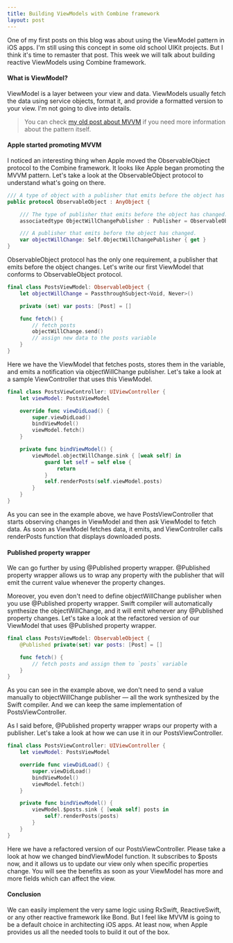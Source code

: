 ```yaml
---
title: Building ViewModels with Combine framework
layout: post
---
```


One of my first posts on this blog was about using the ViewModel pattern in iOS apps. I'm still using this concept in some old school UIKit projects. But I think it's time to remaster that post. This week we will talk about building reactive ViewModels using Combine framework.

#### What is ViewModel?
ViewModel is a layer between your view and data. ViewModels usually fetch the data using service objects, format it, and provide a formatted version to your view. I'm not going to dive into details. 

> You can check [my old post about MVVM](/2018/01/11/mastering-mvvm-on-ios/) if you need more information about the pattern itself.

#### Apple started promoting MVVM
I noticed an interesting thing when Apple moved the ObservableObject protocol to the Combine framework. It looks like Apple began promoting the MVVM pattern. Let's take a look at the ObservableObject protocol to understand what's going on there.

```swift
/// A type of object with a publisher that emits before the object has changed.
public protocol ObservableObject : AnyObject {

    /// The type of publisher that emits before the object has changed.
    associatedtype ObjectWillChangePublisher : Publisher = ObservableObjectPublisher where Self.ObjectWillChangePublisher.Failure == Never

    /// A publisher that emits before the object has changed.
    var objectWillChange: Self.ObjectWillChangePublisher { get }
}
```

ObservableObject protocol has the only one requirement, a publisher that emits before the object changes. Let's write our first ViewModel that conforms to ObservableObject protocol.

```swift
final class PostsViewModel: ObservableObject {
    let objectWillChange = PassthroughSubject<Void, Never>()

    private (set) var posts: [Post] = []

    func fetch() {
        // fetch posts
        objectWillChange.send()
        // assign new data to the posts variable
    }
}
```

Here we have the ViewModel that fetches posts, stores them in the variable, and emits a notification via objectWillChange publisher. Let's take a look at a sample ViewController that uses this ViewModel.

```swift
final class PostsViewController: UIViewController {
    let viewModel: PostsViewModel

    override func viewDidLoad() {
        super.viewDidLoad()
        bindViewModel()
        viewModel.fetch()
    }

    private func bindViewModel() {
        viewModel.objectWillChange.sink { [weak self] in
            guard let self = self else {
                return
            }
            self.renderPosts(self.viewModel.posts)
        }
    }
}
```

As you can see in the example above, we have PostsViewController that starts observing changes in ViewModel and then ask ViewModel to fetch data. As soon as ViewModel fetches data, it emits, and ViewController calls renderPosts function that displays downloaded posts.

#### Published property wrapper
We can go further by using @Published property wrapper. @Published property wrapper allows us to wrap any property with the publisher that will emit the current value whenever the property changes.

Moreover, you even don't need to define objectWillChange publisher when you use @Published property wrapper. Swift compiler will automatically synthesize the objectWillChange, and it will emit whenever any @Published property changes. Let's take a look at the refactored version of our ViewModel that uses @Published property wrapper.

```swift
final class PostsViewModel: ObservableObject {
    @Published private(set) var posts: [Post] = []

    func fetch() {
        // fetch posts and assign them to `posts` variable
    }
}
```

As you can see in the example above, we don't need to send a value manually to objectWillChange publisher — all the work synthesized by the Swift compiler. And we can keep the same implementation of PostsViewController.

As I said before, @Published property wrapper wraps our property with a publisher. Let's take a look at how we can use it in our PostsViewController.

```swift
final class PostsViewController: UIViewController {
    let viewModel: PostsViewModel

    override func viewDidLoad() {
        super.viewDidLoad()
        bindViewModel()
        viewModel.fetch()
    }

    private func bindViewModel() {
        viewModel.$posts.sink { [weak self] posts in
            self?.renderPosts(posts)
        }
    }
}
```

Here we have a refactored version of our PostsViewController. Please take a look at how we changed bindViewModel function. It subscribes to $posts now, and it allows us to update our view only when specific properties change. You will see the benefits as soon as your ViewModel has more and more fields which can affect the view.

#### Conclusion
We can easily implement the very same logic using RxSwift, ReactiveSwift, or any other reactive framework like Bond. But I feel like MVVM is going to be a default choice in architecting iOS apps. At least now, when Apple provides us all the needed tools to build it out of the box.
